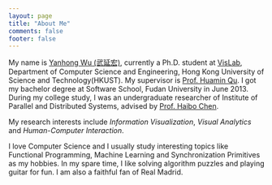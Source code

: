 ```yaml
---
layout: page
title: "About Me"
comments: false
footer: false
---
```

My name is [Yanhong Wu (武延宏)](http://yhwu.me), currently a Ph.D. student at
[VisLab](http://vis.cse.ust.hk), Department of Computer Science and Engineering, Hong Kong University of
Science and Technology(HKUST). My supervisor is [Prof. Huamin Qu](http://huamin.org). I got my bachelor
degree at Software School, Fudan University in June 2013. During my college
study, I was an undergraduate researcher of Institute of Parallel and
Distributed Systems, advised by [Prof. Haibo Chen](http://ipads.se.sjtu.edu.cn/pub/members/haibo_chen).

My research interests include *Information Visualization*, *Visual Analytics* and *Human-Computer Interaction*.

I love Computer Science and I usually study interesting topics like
Functional Programming, Machine Learning and Synchronization Primitives as
my hobbies. In my spare time, I like solving algorithm puzzles and playing
guitar for fun. I am also a faithful fan of Real Madrid.
